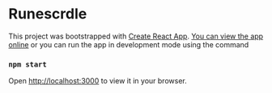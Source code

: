 # Runescrdle

This project was bootstrapped with [Create React App](https://github.com/facebook/create-react-app).
[You can view the app online](https://runescrdle.vercel.app/) or you can run the app in development mode using the command
### `npm start`
Open [http://localhost:3000](http://localhost:3000) to view it in your browser.